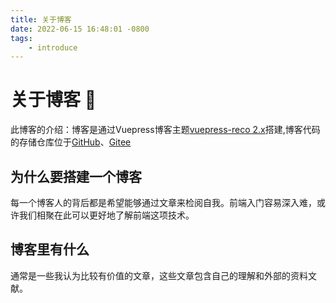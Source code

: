 ```yaml
---
title: 关于博客
date: 2022-06-15 16:48:01 -0800
tags: 
    - introduce
---
```

# 关于博客 :book:

此博客的介绍：博客是通过Vuepress博客主题[vuepress-reco 2.x](http://v2.vuepress-reco.recoluan.com/)搭建,博客代码的存储仓库位于[GitHub](https://github.com/Willianxian/willianxian.github.io)、[Gitee](https://gitee.com/Joey_Ma/joey_ma)

## 为什么要搭建一个博客

每一个博客人的背后都是希望能够通过文章来检阅自我。前端入门容易深入难，或许我们相聚在此可以更好地了解前端这项技术。

## 博客里有什么

通常是一些我认为比较有价值的文章，这些文章包含自己的理解和外部的资料文献。


